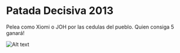Patada Decisiva 2013
====================
Pelea como Xiomi o JOH por las cedulas del pueblo. Quien consiga 5 ganará!

![Alt text](http://cuidadoalzheimer.com/files/2009/06/cuidadoalzheimer_prueba-de-capacidad-cognitiva-para-detectar-alzheimer.png "Screenshot")
